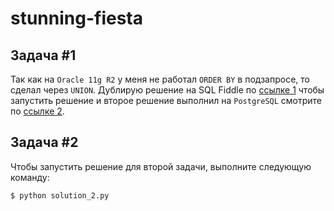 # stunning-fiesta

## Задача #1
Так как на ```Oracle 11g R2``` у меня не работал ```ORDER BY``` в подзапросе, то сделал через ```UNION```. Дублирую решение на SQL Fiddle по [ссылке 1](http://sqlfiddle.com/#!4/ea65e/100) чтобы запустить решение и второе решение выполнил на ```PostgreSQL``` смотрите по [ссылке 2](http://sqlfiddle.com/#!17/70fc4/55).

## Задача #2
Чтобы запустить решение для второй задачи, выполните следующую команду: 

```console
$ python solution_2.py
```
